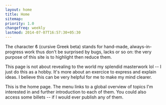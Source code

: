 ```yaml
---
layout: home
title: Home
sitemap:
priority: 1.0
changefreq: weekly
lastmod: 2014-07-07T16:57:30+05:30
---
```


The character ϐ (cursive Greek beta) stands for hand-made, always-in-progress work thus don't be surprised by bugs, lacks or so on: the very purpose of this site is to highlight then reduce them. 

This page is not about revealing to the world my splendid masterwork lol -- I just do this as a hobby. It's more about an exercice to express and explain ideas. I believe this can be very helpful for me to make my mind clearer.

This is the home page. The menu links to a global overview of topics I'm interested in and further introduction to each of them. You could also access some billets -- if I would ever publish any of them.
